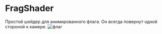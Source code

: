 # FragShader
Простой шейдер для анимированного флага. Он всегда повернут одной стороной к камере.
![флаг](https://github.com/etyv46o7yg/FragShader/assets/54864265/e0ec84c8-a525-4703-8b9e-79f1c1cd1a6b)
